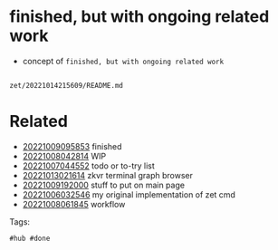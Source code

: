 # finished, but with ongoing related work

- concept of `finished, but with ongoing related work`

```
```

` zet/20221014215609/README.md `

# Related

- [20221009095853](/zet/20221009095853/README.md) finished
- [20221008042814](/zet/20221008042814/README.md) WIP
- [20221007044552](/zet/20221007044552/README.md) todo or to-try list
- [20221013021614](/zet/20221013021614/README.md) zkvr terminal graph browser
- [20221009192000](/zet/20221009192000/README.md) stuff to put on main page
- [20221006032546](/zet/20221006032546/README.md) my original implementation of zet cmd
- [20221008061845](/zet/20221008061845/README.md) workflow

Tags:

    #hub #done
